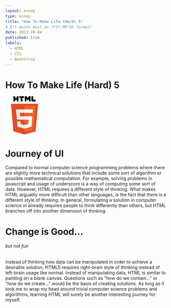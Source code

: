 ```yaml
---
layout: essay
type: essay
title: "How To Make Life (Hard) 5"
# All dates must be YYYY-MM-DD format!
date: 2023-10-04
published: true
labels:
  - HTML
  - CSS
  - BootStrap
---
```


# How To Make Life (Hard) 5

<img width="120" class="rounded float-start pe-4" src="../img/HTML5.png" alt="HTML Logo"/>

# Journey of UI

Compared to normal computer science programming problems where there are slightly more technical solutions that include some sort of algorithm or possible mathematical computation. For example, solving problems in javascript and usage of underscore is a way of computing some sort of data. However, HTML requires a different style of thinking. What makes HTML arguably more difficult than other languages, is the fact that there is a different style of thinking. In general, formulating a solution in computer science in already requires people to think differently than others, but HTML branches off into another dimension of thinking. 

# Change is Good... 
###### _but not fun_

Instead of thinking how data can be manipulated in order to achieve a desirable solution, HTML5 requires right-brain style of thinking instead of left-brain usage like normal. Instead of manipulating data, HTML is similar to painting on a blank canvas. Questions such as "how do we contain..." or "how do we create..." would be the basis of creating solutions. As long as it took me to wrap my head around trivial computer science problems and algorithms, learning HTML will surely be another interesting journey for myself.
